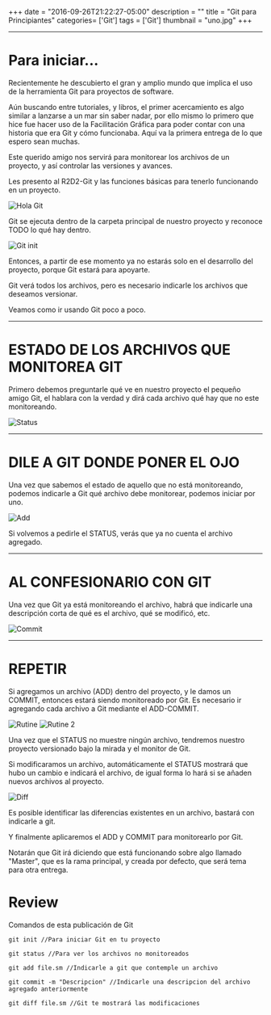 +++
date = "2016-09-26T21:22:27-05:00"
description = ""
title = "Git para Principiantes"
categories= ['Git']
tags = ['Git']
thumbnail = "uno.jpg"
+++

---
# Para iniciar...

Recientemente he descubierto el gran y amplio mundo que implica el uso de la herramienta Git para proyectos de software.

Aún buscando entre tutoriales, y libros, el primer acercamiento es algo similar a lanzarse a un mar sin saber nadar, por ello mismo lo primero que hice fue hacer uso de la Facilitación Gráfica para poder contar con una historia que era Git y cómo funcionaba. Aquí va la primera entrega de lo que espero sean muchas.

Este querido amigo nos servirá para monitorear los archivos de un proyecto, y así controlar las versiones y avances.

Les presento al R2D2-Git y las funciones básicas para tenerlo funcionando en un proyecto.

![Hola Git](/uno.jpg)

Git se ejecuta dentro de la carpeta principal de nuestro proyecto y reconoce TODO lo qué hay dentro.

![Git init](/dos.jpg)

Entonces, a partir de ese momento ya no estarás solo en el desarrollo del proyecto, porque Git estará para apoyarte.

Git verá todos los archivos, pero es necesario indicarle los archivos que deseamos versionar.

Veamos como ir usando Git poco a poco.

---
# ESTADO DE LOS ARCHIVOS QUE MONITOREA GIT

Primero debemos preguntarle qué ve en nuestro proyecto el pequeño amigo Git, el hablara con la verdad y dirá cada archivo qué hay que no este monitoreando.

![Status](/tres.jpg)

---
# DILE A GIT DONDE PONER EL OJO

Una vez que sabemos el estado de aquello que no está monitoreando, podemos indicarle a Git qué archivo debe monitorear, podemos iniciar por uno.

![Add](/cuatro.jpg)

Si volvemos a pedirle el STATUS, verás que ya no cuenta el archivo agregado.

---

# AL CONFESIONARIO CON GIT

Una vez que Git ya está monitoreando el archivo, habrá que indicarle una descripción corta de qué es el archivo, qué se modificó, etc.

![Commit](/cinco.jpg)

---

# REPETIR

Si agregamos un archivo (ADD) dentro del proyecto, y le damos un COMMIT, entonces estará siendo monitoreado por Git. Es necesario ir agregando cada archivo a Git mediante el ADD-COMMIT.

![Rutine](/siete.jpg)
![Rutine 2](/ocho.jpg)

Una vez que el STATUS no muestre ningún archivo, tendremos nuestro proyecto versionado bajo la mirada y el monitor de Git.

Si modificaramos un archivo, automáticamente el STATUS mostrará que hubo un cambio e indicará el archivo, de igual forma lo hará si se añaden nuevos archivos al proyecto.

![Diff](/seis.jpg)

Es posible identificar las diferencias existentes en un archivo, bastará con indicarle a git.

Y finalmente aplicaremos el ADD y COMMIT para monitorearlo por Git.

Notarán que Git irá diciendo que está funcionando sobre algo llamado "Master", que es la rama principal, y creada por defecto, que será tema para otra entrega.

# Review

Comandos de esta publicación de Git

```
git init //Para iniciar Git en tu proyecto

git status //Para ver los archivos no monitoreados

git add file.sm //Indicarle a git que contemple un archivo

git commit -m "Descripcion" //Indicarle una descripcion del archivo agregado anteriormente

git diff file.sm //Git te mostrará las modificaciones

```
